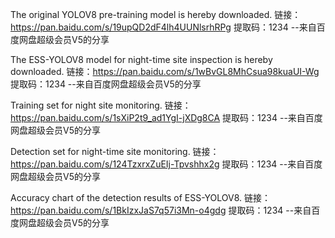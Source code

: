 The original YOLOV8 pre-training model is hereby downloaded. 
链接：https://pan.baidu.com/s/19upQD2dF4lh4UUNlsrhRPg 
提取码：1234 
--来自百度网盘超级会员V5的分享

The ESS-YOLOV8 model for night-time site inspection is hereby downloaded.
链接：https://pan.baidu.com/s/1wBvGL8MhCsua98kuaUI-Wg 
提取码：1234 
--来自百度网盘超级会员V5的分享

Training set for night site monitoring.
链接：https://pan.baidu.com/s/1sXiP2t9_ad1YgI-jXDg8CA 
提取码：1234 
--来自百度网盘超级会员V5的分享

Detection set for night-time site monitoring.
链接：https://pan.baidu.com/s/124TzxrxZuEIj-Tpvshhx2g 
提取码：1234 
--来自百度网盘超级会员V5的分享

Accuracy chart of the detection results of ESS-YOLOV8.
链接：https://pan.baidu.com/s/1BkIzxJaS7q57i3Mn-o4gdg 
提取码：1234 
--来自百度网盘超级会员V5的分享
